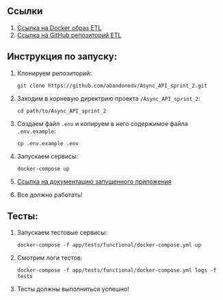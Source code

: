 ## Ссылки

1) [Ссылка на Docker образ ETL](https://hub.docker.com/r/vadimiki/etl)
2) [Ссылка на GitHub репозиторий ETL](https://github.com/abandonedv/new_admin_panel_sprint_3)

## Инструкция по запуску:

1) Клонируем репозиторий:
   ```
   git clone https://github.com/abandonedv/Async_API_sprint_2.git
   ```
2) Заходим в корневую директрию проекта `/Async_API_sprint_2`:
   ```
   cd path/to/Async_API_sprint_2
   ```
3) Создаем файл `.env` и копируем в него содержимое файла `.env.example`:
   ```
   cp .env.example .env
   ```
4) Запускаем сервисы:
   ```
   docker-compose up
   ```

5) [Ссылка на документацию запущенного приложения](http://127.0.0.1/api/openapi)

6) Все должно работать!

## Тесты:

1) Запускаем тестовые сервисы:
   ```
   docker-compose -f app/tests/functional/docker-compose.yml up
   ```
   
2) Смотрим логи тестов:
   ```
   docker-compose -f app/tests/functional/docker-compose.yml logs -f tests
   ```

3) Тесты должны выполниться успешно!

